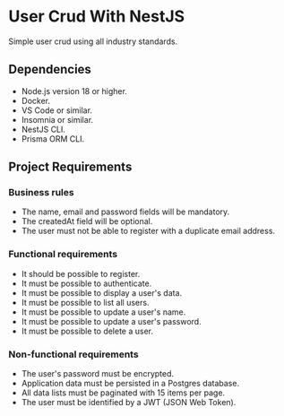 # User Crud With NestJS

Simple user crud using all industry standards.

## Dependencies

- Node.js version 18 or higher.
- Docker.
- VS Code or similar.
- Insomnia or similar.
- NestJS CLI.
- Prisma ORM CLI.

## Project Requirements

### Business rules

- The name, email and password fields will be mandatory.
- The createdAt field will be optional.
- The user must not be able to register with a duplicate email address.

### Functional requirements

- It should be possible to register.
- It must be possible to authenticate.
- It must be possible to display a user's data.
- It must be possible to list all users.
- It must be possible to update a user's name.
- It must be possible to update a user's password.
- It must be possible to delete a user.

### Non-functional requirements

- The user's password must be encrypted.
- Application data must be persisted in a Postgres database.
- All data lists must be paginated with 15 items per page.
- The user must be identified by a JWT (JSON Web Token).
